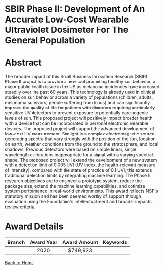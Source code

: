 
SBIR Phase II: Development of An Accurate Low-Cost Wearable Ultraviolet Dosimeter For The General Population
============================================================================================================

# Abstract


The broader impact of this Small Business Innovation Research (SBIR) Phase II project is to provide a new tool promoting healthy sun behavior, a major public health issue in the US as melanoma incidences have increased steadily over the past 60 years. This technology is already used in clinical studies on sun behavior across a variety of populations (children, adults, melanoma survivors, people suffering from lupus) and can significantly improve the quality of life for patients with disorders requiring particularly sensitive UV detectors to prevent exposure to potentially carcinogenic levels of sun. This proposed project will positively impact broader health with a device that can be incorporated in personal electronic wearable devices. The proposed project will support the advanced development of low-cost UV measurement. Sunlight is a complex electromagnetic source generating spectra that vary strongly with the position of the sun, location on earth, weather conditions from the ground to the stratosphere, and local shadows. Previous detectors were based on simple linear, single wavelength calibrations inappropriate for a signal with a varying spectral shape. The proposed project will extend the development of a new system with a detection limit of 0.005 UVI (UV Index, the health-relevant measure of intensity), compared with the state of practice of 0.1 UVI; this extends traditional detection limits by integrating machine learning. The Phase II research objectives are to engineer a prototype system, reduce the package size, extend the machine learning capabilities, and optimize system performance in real-world environments. This award reflects NSF's statutory mission and has been deemed worthy of support through evaluation using the Foundation's intellectual merit and broader impacts review criteria.  

# Award Details

|Branch|Award Year|Award Amount|Keywords|
| :---: | :---: | :---: | :---: |
||2020|$749,923||
  
  


[Back to Home](https://github.com/chrischow/dod_sbir_awards#578)